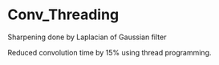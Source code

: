 # Conv_Threading

Sharpening done by Laplacian of Gaussian filter

Reduced convolution time by 15% using thread programming.
